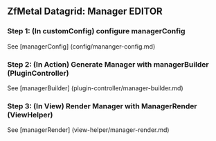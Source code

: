 ## ZfMetal Datagrid: Manager EDITOR


### Step 1: (In customConfig) configure managerConfig

See [managerConfig] (config/mananger-config.md)

### Step 2: (In Action) Generate Manager with managerBuilder (PluginController)

See [managerBuilder] (plugin-controller/manager-builder.md)

### Step 3: (In View) Render Manager with ManagerRender (ViewHelper)

See [managerRender] (view-helper/manager-render.md)